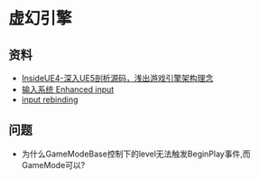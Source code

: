 # 虚幻引擎

## 资料

- [InsideUE4-深入UE5剖析源码，浅出游戏引擎架构理念](https://www.zhihu.com/column/insideue4)
- [输入系统 Enhanced input](https://zhuanlan.zhihu.com/p/585359847)
- [input rebinding](https://blog.csdn.net/qq_21919621/article/details/107762032)

## 问题

- 为什么GameModeBase控制下的level无法触发BeginPlay事件,而GameMode可以?